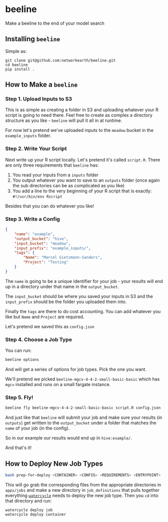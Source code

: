 # beeline
Make a beeline to the end of your model search

## Installing `beeline`

Simple as:

```
git clone git@github.com:networkearth/beeline.git
cd beeline
pip install .
```

## How to Make a `beeline`

### Step 1. Upload Inputs to S3

This is as simple as creating a folder in S3 and uploading whatever your R script is going to need there. Feel free to create as complex a directory structure as you like - `beeline` will pull it all in at runtime. 

For now let's pretend we've uploaded inputs to the `meadow` bucket in the `example_inputs` folder. 

### Step 2. Write Your Script

Next write up your R script locally. Let's pretend it's called `script.R`. There are only three requirements that `beeline` has:

1. You read your inputs from a `inputs` folder
2. You output whatever you want to save to an `outputs` folder (once again the sub directories can be as complicated as you like)
3. You add a line to the very beginning of your R script that is exactly: `#!/usr/bin/env Rscript`

Besides that you can do whatever you like!

### Step 3. Write a Config

```json
{
    "name": "example",
    "output_bucket": "hive",
    "input_bucket": "meadow",
    "input_prefix": "example_inputs/",
    "tags": {
        "Name": "Marcel Gietzmann-Sanders",
        "Project": "Testing"
    }
}
```

The `name` is going to be a unique identifier for your job - your results will end up in a directory under that name in the `output_bucket`. 

The `input_bucket` should be where you saved your inputs in S3 and the `input_prefix` should be the folder you uploaded them into. 

Finally the `tags` are there to do cost accounting. You can add whatever you like but `Name` and `Project` are required. 

Let's pretend we saved this as `config.json`

### Step 4. Choose a Job Type

You can run:

```bash
beeline options
```

And will get a series of options for job types. Pick the one you want. 

We'll pretend we picked `beeline-mgcv-4-4-2-small-basic-basic` which has `mgcv` installed and runs on a small fargate instance. 

### Step 5. Fly!

```bash
beeline fly beeline-mgcv-4-4-2-small-basic-basic script.R config.json
```

And just like that `beeline` will submit your job and make sure your results (in `outputs`) get written to the `output_bucket` under a folder that matches the `name` of your job (in the config). 

So in our example our results would end up in `hive:example/`.

And that's it!

## How to Deploy New Job Types

```bash
bash prep-for-deploy <CONTAINER> <CONFIG> <REQUIREMENTS> <ENTRYPOINT>
```

This will go grab the corresponding files from the appropriate directories in `apps/jobs` and make a new directory in `job_definitions` that pulls together everything [`watercycle`](https://github.com/networkearth/watercycle) needs to deploy the new job type. Then you `cd` into that directory and run:

```
watercycle deploy job
watercycle deploy container
```

